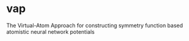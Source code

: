 # vap
The Virtual-Atom Approach for constructing symmetry function based atomistic neural network potentials
